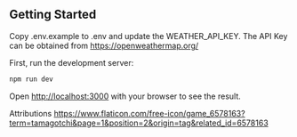 ## Getting Started

Copy .env.example to .env and update the WEATHER_API_KEY. The API Key can be obtained from https://openweathermap.org/

First, run the development server:

```bash
npm run dev
```

Open [http://localhost:3000](http://localhost:3000) with your browser to see the result.

Attributions
https://www.flaticon.com/free-icon/game_6578163?term=tamagotchi&page=1&position=2&origin=tag&related_id=6578163

